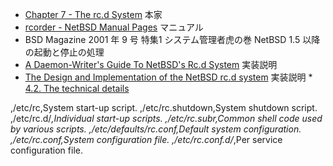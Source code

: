 * [Chapter 7 - The rc.d System](http://www.netbsd.org/docs/guide/en/chap-rc.html) 本家
* [rcorder - NetBSD Manual Pages](http://netbsd.gw.com/cgi-bin/man-cgi?rcorder++NetBSD-current) マニュアル
* BSD Magazine 2001 年 9 号 特集1 システム管理者虎の巻 NetBSD 1.5 以降の起動と停止の処理
* [A Daemon-Writer's Guide To NetBSD's Rc.d System](http://www.bsdatwork.com/2004/01/15/guide_to_netbsd_rc_d/) 実装説明
* [The Design and Implementation of the NetBSD rc.d system](http://www.usenix.org/events/usenix01/freenix01/full_papers/mewburn/mewburn_html/index.html) 実装説明
       * [4.2. The technical details](http://www.usenix.org/events/usenix01/freenix01/full_papers/mewburn/mewburn_html/index.html#pgfId-106476)

,/etc/rc,System start-up script.
,/etc/rc.shutdown,System shutdown script.
,/etc/rc.d/*,Individual start-up scripts.
,/etc/rc.subr,Common shell code used by various scripts.
,/etc/defaults/rc.conf,Default system configuration.
,/etc/rc.conf,System configuration file.
,/etc/rc.conf.d/*,Per service configuration file.
